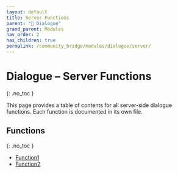 ```yaml
---
layout: default
title: Server Functions
parent: "💬 Dialogue"
grand_parent: Modules
nav_order: 2
has_children: true
permalink: /community_bridge/modules/dialogue/server/
---
```


# Dialogue – Server Functions
{: .no_toc }

This page provides a table of contents for all server-side dialogue functions. Each function is documented in its own file.

## Functions
{: .no_toc }

- [Function1](server/Function1.md)
- [Function2](server/Function2.md)
